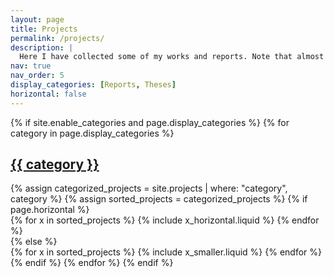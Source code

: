 ```yaml
---
layout: page
title: Projects
permalink: /projects/
description: |
  Here I have collected some of my works and reports. Note that almost all are written in swedish.
nav: true
nav_order: 5
display_categories: [Reports, Theses]
horizontal: false
---
```


<!-- markdownlint-disable MD033 -->
<!-- pages/projects.md -->

<div class="projects">
  {% if site.enable_categories and page.display_categories %}
    <!-- Display categorized projects -->
    {% for category in page.display_categories %}
    <a id="{{ category }}" href=".#{{ category }}">
      <h2 class="category">{{ category }}</h2>
    </a>
    {% assign categorized_projects = site.projects | where: "category", category %}
    {% assign sorted_projects = categorized_projects %}
    <!-- Generate cards for each project -->
    {% if page.horizontal %}
    <div class="container">
      <div class="row row-cols-1 row-cols-md-2">
      {% for x in sorted_projects %}
        {% include x_horizontal.liquid %}
      {% endfor %}
      </div>
    </div>
    {% else %}
    <div class="row row-cols-1 row-cols-md-3">
      {% for x in sorted_projects %}
        {% include x_smaller.liquid %}
      {% endfor %}
    </div>
    {% endif %}
    {% endfor %}
  {% endif %}
</div>
